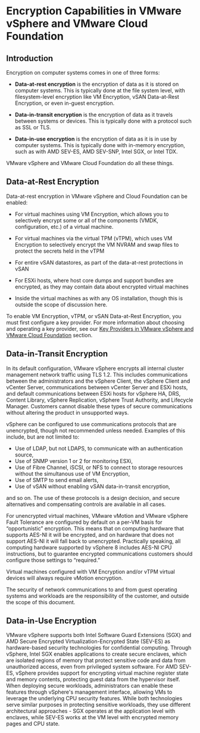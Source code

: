 # Encryption Capabilities in VMware vSphere and VMware Cloud Foundation

Introduction
------------

Encryption on computer systems comes in one of three forms:

- **Data-at-rest encryption** is the encryption of data as it is stored on
  computer systems. This is typically done at the file system level, with
  filesystem-level encryption like VM Encryption, vSAN Data-at-Rest Encryption,
  or even in-guest encryption.

- **Data-in-transit encryption** is the encryption of data as it travels between
  systems or devices. This is typically done with a protocol such as SSL or
  TLS.

- **Data-in-use encryption** is the encryption of data as it is in use by
  computer systems. This is typically done with in-memory encryption, such as
  with AMD SEV-ES, AMD SEV-SNP, Intel SGX, or Intel TDX.

VMware vSphere and VMware Cloud Foundation do all these things. 

Data-at-Rest Encryption
-----------------------

Data-at-rest encryption in VMware vSphere and Cloud Foundation can be enabled:

- For virtual machines using VM Encryption, which allows you to selectively
  encrypt some or all of the components (VMDK, configuration, etc.) of a
  virtual machine.

- For virtual machines via the virtual TPM (vTPM), which uses VM Encryption
  to selectively encrypt the VM NVRAM and swap files to protect the secrets
  held in the vTPM

- For entire vSAN datastores, as part of the data-at-rest protections in vSAN

- For ESXi hosts, where host core dumps and support bundles are encrypted, as
  they may contain data about encrypted virtual machines

- Inside the virtual machines as with any OS installation, though this is
  outside the scope of discussion here.

To enable VM Encryption, vTPM, or vSAN Data-at-Rest Encryption, you must first
configure a key provider. For more information about choosing and operating a
key provider, see our [Key Providers in VMware vSphere and VMware Cloud
Foundation](https://github.com/vmware/vcf-security-and-compliance-guidelines/blob/main/features-capabilities/encryption/key-providers/README.md) section.

Data-in-Transit Encryption
--------------------------

In its default configuration, VMware vSphere encrypts all internal cluster management network traffic using TLS 1.2. This includes communications between the administrators and the vSphere Client, the vSphere Client and vCenter Server, communications between vCenter Server and ESXi hosts, and default communications between ESXi hosts for vSphere HA, DRS, Content Library, vSphere Replication, vSphere Trust Authority, and Lifecycle Manager. Customers cannot disable these types of secure communications without altering the product in unsupported ways.

vSphere can be configured to use communications protocols that are unencrypted, though not recommended unless needed. Examples of this include, but are not limited to:

*   Use of LDAP, but not LDAPS, to communicate with an authentication source,
*   Use of SNMP version 1 or 2 for monitoring ESXi,
*   Use of Fibre Channel, iSCSI, or NFS to connect to storage resources without the simultanous use of VM Encryption,
*   Use of SMTP to send email alerts,
*   Use of vSAN without enabling vSAN data-in-transit encryption,

and so on. The use of these protocols is a design decision, and secure alternatives and compensating controls are available in all cases.

For unencrypted virtual machines, VMware vMotion and VMware vSphere Fault Tolerance are configured by default on a per-VM basis for “opportunistic” encryption. This means that on computing hardware that supports AES-NI it will be encrypted, and on hardware that does not support AES-NI it will fall back to unencrypted. Practically speaking, all computing hardware supported by vSphere 8 includes AES-NI CPU instructions, but to guarantee encrypted communications customers should configure those settings to “required.”

Virtual machines configured with VM Encryption and/or vTPM virtual devices will always require vMotion encryption.

The security of network communications to and from guest operating systems and workloads are the responsibility of the customer, and outside the scope of this document.

Data-in-Use Encryption
----------------------

VMware vSphere supports both Intel Software Guard Extensions (SGX) and AMD Secure Encrypted Virtualization-Encrypted State (SEV-ES) as hardware-based security technologies for confidential computing. Through vSphere, Intel SGX enables applications to create secure enclaves, which are isolated regions of memory that protect sensitive code and data from unauthorized access, even from privileged system software. For AMD SEV-ES, vSphere provides support for encrypting virtual machine register state and memory contents, protecting guest data from the hypervisor itself. When deploying secure workloads, administrators can enable these features through vSphere's management interface, allowing VMs to leverage the underlying CPU security features. While both technologies serve similar purposes in protecting sensitive workloads, they use different architectural approaches - SGX operates at the application level with enclaves, while SEV-ES works at the VM level with encrypted memory pages and CPU state.